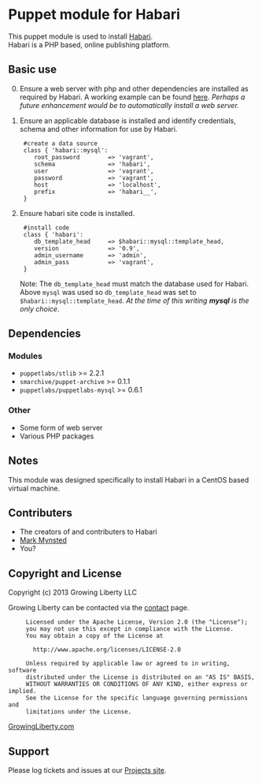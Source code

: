 Puppet module for Habari
==================================

This puppet module is used to install [Habari](http://habariproject.org "Habari").  
Habari is a PHP based, online publishing platform. 

Basic use
---------

0. Ensure a web server with php and other dependencies are installed as required by Habari.
   A working example can be found [here](#).  *Perhaps a future enhancement would be to automatically 
   install a web server.*

0. Ensure an applicable database is installed and identify credentials, schema and other information 
   for use by Habari.

        #create a data source
        class { 'habari::mysql':
           root_password        => 'vagrant',
           schema               => 'habari',
           user                 => 'vagrant',
           password             => 'vagrant',
           host                 => 'localhost',
           prefix               => 'habari__',
        }

0. Ensure habari site code is installed.

        #install code
        class { 'habari':
           db_template_head     => $habari::mysql::template_head,
           version              => '0.9',
           admin_username       => 'admin',
           admin_pass           => 'vagrant',
        }
   Note: The ``db_template_head`` must match the database used for Habari.  Above ``mysql`` was used so 
   ``db_template_head`` was set to ``$habari::mysql::template_head``.  *At the time of this writing **mysql** is 
   the only choice*.
   

Dependencies
------------

### Modules

* ``puppetlabs/stlib``            >= 2.2.1
* ``smarchive/puppet-archive``    >= 0.1.1
* ``puppetlabs/puppetlabs-mysql`` >= 0.6.1


### Other

* Some form of web server 
* Various PHP packages

Notes
-----

This module was designed specifically to install Habari in a CentOS based virtual machine.

Contributers
------------

* The creators of and contributers to Habari
* [Mark Mynsted](https://github.com/mmynsted)
* You?

Copyright and License
---------------------

Copyright (c) 2013 Growing Liberty LLC

Growing Liberty can be contacted via the [contact](https://growingliberty.com/contact "contact us") page.

         Licensed under the Apache License, Version 2.0 (the "License");
         you may not use this except in compliance with the License.
         You may obtain a copy of the License at
         
           http://www.apache.org/licenses/LICENSE-2.0
         
         Unless required by applicable law or agreed to in writing, software
         distributed under the License is distributed on an "AS IS" BASIS,
         WITHOUT WARRANTIES OR CONDITIONS OF ANY KIND, either express or implied.
         See the License for the specific language governing permissions and
         limitations under the License.


[GrowingLiberty.com](http://growingliberty.com "growingliberty.com")

Support
-------

Please log tickets and issues at our [Projects site](https://github.com/mmynsted/mmynsted-habari "mmynsted-habari GitHub site").
